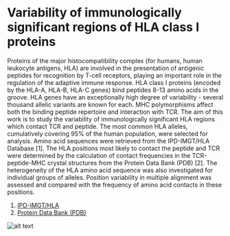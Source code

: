 # Variability of immunologically significant regions of HLA class I proteins
Proteins of the major histocompatibility complex (for humans, human leukocyte antigens, HLA) are involved in the presentation of antigenic peptides for recognition by T-cell receptors, playing an important role in the regulation of the adaptive immune response. HLA class I proteins (encoded by the HLA-A, HLA-B, HLA-C genes) bind peptides 8-13 amino acids in the groove. HLA genes have an exceptionally high degree of variability - several thousand allelic variants are known for each. MHC polymorphisms affect both the binding peptide repertoire and interaction with TCR. The aim of this work is to study the variability of immunologically significant HLA regions which contact TCR and peptide. The most common HLA alleles, cumulatively covering 95% of the human population, were selected for analysis. Amino acid sequences were retrieved from the IPD-IMGT/HLA Database [1]. The HLA positions most likely to contact the peptide and TCR were determined by the calculation of contact frequencies in the TCR-peptide-MHC crystal structures from the Protein Data Bank (PDB) [2]. The heterogeneity of the HLA amino acid sequence was also investigated for individual groups of alleles. Position variability in multiple alignment was assessed and compared with the frequency of amino acid contacts in these positions.
1) [IPD-IMGT/HLA](https://www.ebi.ac.uk/ipd/imgt/hla/)
2) [Protein Data Bank (PDB)](https://www.rcsb.org/)

![alt text](https://github.com/arsen-tedeev/HLA-var/blob/main/poster_HLA.png?raw=true)
